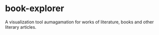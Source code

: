 # book-explorer
A visualization tool aumagamation for works of literature, books and other literary articles.
